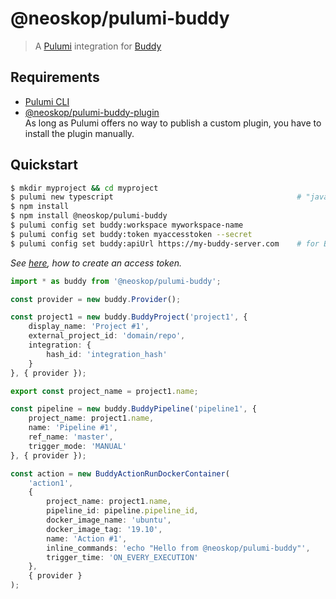 # @neoskop/pulumi-buddy

> A [Pulumi](https://www.pulumi.com/) integration for [Buddy](https://buddy.works/)

## Requirements

 - [Pulumi CLI](https://www.pulumi.com/docs/get-started/install/)
 - [@neoskop/pulumi-buddy-plugin](https://www.npmjs.com/package/@neoskop/pulumi-buddy-plugin)  
   As long as Pulumi offers no way to publish a custom plugin, you have to install the plugin manually.

## Quickstart

```sh
$ mkdir myproject && cd myproject
$ pulumi new typescript                                         # "javascript" works as well
$ npm install
$ npm install @neoskop/pulumi-buddy
$ pulumi config set buddy:workspace myworkspace-name
$ pulumi config set buddy:token myaccesstoken --secret
$ pulumi config set buddy:apiUrl https://my-buddy-server.com    # for Buddy On-Premise
```

*See [here](https://buddy.works/docs/api/getting-started/oauth2/personal-access-token), how to create an access token.*

```typescript
import * as buddy from '@neoskop/pulumi-buddy';

const provider = new buddy.Provider();

const project1 = new buddy.BuddyProject('project1', {
    display_name: 'Project #1',
    external_project_id: 'domain/repo',
    integration: {
        hash_id: 'integration_hash'
    }
}, { provider });

export const project_name = project1.name;

const pipeline = new buddy.BuddyPipeline('pipeline1', {
    project_name: project1.name,
    name: 'Pipeline #1',
    ref_name: 'master',
    trigger_mode: 'MANUAL'
}, { provider });

const action = new BuddyActionRunDockerContainer(
    'action1',
    {
        project_name: project1.name,
        pipeline_id: pipeline.pipeline_id,
        docker_image_name: 'ubuntu',
        docker_image_tag: '19.10',
        name: 'Action #1',
        inline_commands: 'echo "Hello from @neoskop/pulumi-buddy"',
        trigger_time: 'ON_EVERY_EXECUTION'
    },
    { provider }
);
```

